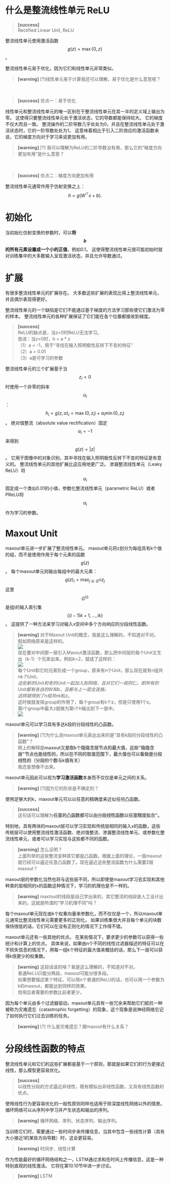# 什么是整流线性单元 ReLU

> **[success]**  
Rectified Linear Unit, ReLU  

整流线性单元使用激活函数$$g(z)=\max\{0, z\}$$。

整流线性单元易于优化，因为它们和线性单元非常类似。  
> **[warning]** [?]线性单元易于计算我还可以理解，易于优化是什么意思呢？  

　　  
> **[success]** 优点一：易于优化  

线性单元和整流线性单元的唯一区别在于整流线性单元在其一半的定义域上输出为零。
这使得只要整流线性单元处于激活状态，它的导数都能保持较大。
它的梯度不仅大而且一致。
整流操作的二阶导数几乎处处为0，并且在整流线性单元处于激活状态时，它的一阶导数处处为1。
这意味着相比于引入二阶效应的激活函数来说，它的梯度方向对于学习来说更加有用。
> **[warning]** [?] 我可以理解为ReLU的二阶导数没有用，那么它的“梯度方向更加有用”是什么意思？  

　　  
> **[success]** 优点二：梯度方向更加有用  

整流线性单元通常作用于仿射变换之上：   
$$
h = g(W^\top x + b).
$$

# 初始化

当初始化仿射变换的参数时，可以**将$$b$$的所有元素设置成一个小的正值**，例如0.1。
这使得整流线性单元很可能初始时就对训练集中的大多数输入呈现激活状态，并且允许导数通过。

# 扩展

有很多整流线性单元的扩展存在。
大多数这些扩展的表现比得上整流线性单元，并且偶尔表现得更好。

整流线性单元的一个缺陷是它们不能通过基于梯度的方法学习那些使它们激活为零的样本。
整流线性单元的各种扩展保证了它们能在各个位置都接收到梯度。  
> **[success]**  
ReLU的缺点是，当z<0时ReLU无法学习。  
改进：当z<0时，h = a * z  
（1）a = -1，用于“寻找在输入照明极性反转下不变的特征”  
（2）a = 0.01  
（3）a是可学习的参数  

整流线性单元的三个扩展基于当$$z_i<0$$时使用一个非零的斜率$$\alpha_i$$：$$h_i =g(z, \alpha)_i = \max(0, z_i) + \alpha_i \min(0, z_i)$$。
绝对值整流（absolute value rectification）固定$$\alpha_i=-1$$来得到$$g(z)=|z|$$。
它用于图像中的对象识别，其中寻找在输入照明极性反转下不变的特征是有意义的。
整流线性单元的其他扩展比这应用地更广泛。
渗漏整流线性单元（Leaky ReLU）将$$\alpha_i$$固定成一个类似0.01的小值，参数化整流线性单元（parametric ReLU）或者PReLU将$$\alpha_i$$作为学习的参数。

# Maxout Unit

maxout单元进一步扩展了整流线性单元。
maxout单元将z划分为每组具有k个值的组，而不是使用作用于每个元素的函数$$g(z)$$。
每个maxout单元则输出每组中的最大元素：
$$
g(z)_i = {\max}_{j\in G^{(i)}} z_j
$$
这里$$G^{(i)}$$是组i的输入索引集$$\{(i-1)k+1, \ldots, ik\}$$。
这提供了一种方法来学习对输入x空间中多个方向响应的分段线性函数。  
> **[warning]** 对于Maxout Unit的概念，我是这么理解的，不知道对不对。  
假如网络原来是这样的。  
![](https://github.com/windmissing/Bible-DeepLearning/raw/master/Chapter6/images/1.png)  
现在要对中间那一层引入Maxout激活函数，那么把中间层的每个Unit又生出（k-1）个兄弟出来。例如k=2，就成了这样的：  
![](https://github.com/windmissing/Bible-DeepLearning/raw/master/Chapter6/images/2.png)  
每个Unit和它的兄弟形成一个group，原来有n个Unit，那么现在就有n组共n*k个Unit。  
这些新的Unit和老的Unit一起加入到网络，且对它们一视同仁。即所有的Unit都有各自的W和b，且都与上一层全连接。  
这样就得到了n组共n*k和z。  
这时候就发挥group的作用了，每个group有k个z，但是只使用1个z。  
第i个group中最大z就做为第i个h输出到下一层中。  
![](https://github.com/windmissing/Bible-DeepLearning/raw/master/Chapter6/images/3.png)  

maxout单元可以学习具有多达k段的分段线性的凸函数。  
> **[warning]** [?]为什么说maxout单元表达出来的是“具有k段的分段线性的凸函数”？  
网上的解释是**maxout又是取k个隐隐含层节点的最大值，这些”隐隐含层"节点也是线性的，所以在不同的取值范围下，最大值也可以看做是分段线性的（分段的个数与k值有关）**  
我还是想像不出来。  

maxout单元因此可以视为**学习激活函数**本身而不仅仅是单元之间的关系。  
> **[warning]** [?]因为它的形状是不确定的？  

使用足够大的k，maxout单元可以以任意的精确度来近似任何凸函数。  
> **[success]**  
这句话可以理解为**任意的凸函数都可以由分段线性函数以任意精度拟合”。**  

特别地，具有两块的maxout层可以学习实现和传统层相同的输入x的函数，这些传统层可以使用整流线性激活函数、绝对值整流、渗漏整流线性单元、或参数化整流线性单元，或者可以学习实现与这些都不同的函数。  
> **[warning]** 怎么证明？  
上面列举的这些整流变种其它都是凸函数。根据上面的理论，一层maxout就已经可以逼近任意凸函数了。现在逼近这些整流函数为什么需要2层maxout？

maxout层的参数化当然也将与这些层不同，所以即使是maxout学习去实现和其他种类的层相同的x的函数这种情况下，学习的机理也是不一样的。  
> **[warning]** maxtout的线段是自己学出来的，其它整流的线段是人工设计出来的，这就是所谓的“学习机理不同”吗？  

每个maxout单元现在由k个权重向量来参数化，而不仅仅是一个，所以maxout单元通常比整流线性单元需要更多的正则化。
如果训练集很大并且每个单元的块数保持很低的话，它们可以在没有正则化的情况下工作得不错。

maxout单元还有一些其他的优点。
在某些情况下，要求更少的参数可以获得一些统计和计算上的优点。
具体来说，如果由n个不同的线性过滤器描述的特征可以在不损失信息的情况下，用每一组k个特征的最大值来概括的话，那么下一层可以获得k倍更少的权重数。  
> **[warning]** 这段话说的啥？我是这么理解的，不知道对不对。  
普通ReLU只能分两段，maxout可能分很多段。  
如果想要描述某个特征，可以用n个普通的ReLU的话，也可以用一个参数为k的maxout，都能达到同样的效果。  
但用后者需要的参数比前者更少。  

因为每个单元由多个过滤器驱动，maxout单元具有一些冗余来帮助它们抵抗一种被称为灾难遗忘（catastrophic forgetting）的现象，这个现象是说神经网络忘记了如何执行它们过去训练的任务。  
> **[warning]** [?] 什么是灾难遗忘？跟maxout有什么关系？

# 分段线性函数的特点

整流线性单元和它们的这些扩展都是基于一个原则，那就是如果它们的行为更接近线性，那么模型更容易优化。  
> **[success]**  
以线性分段的方式逼近非线性，既有模拟出非线性函数，又具有线性函数的优点。  

使用线性行为更容易优化的一般性原则同样也适用于除深度线性网络以外的情景。
循环网络可以从序列中学习并产生状态和输出的序列。  
> **[warning]** 循环网络、序列、状态序列、输出序列。  

当训练它们时，需要通过一些时间步来传播信息，当其中包含一些线性计算（具有大小接近1的某些方向导数）时，这会更容易。  
> **[warning]** 时间步、线性计算  

作为性能最好的循环网络结构之一，LSTM通过求和在时间上传播信息，这是一种特别直观的线性激活。
它将在第10.10节中进一步讨论。
> **[warning]** LSTM


